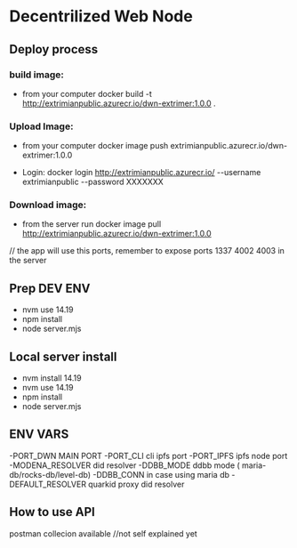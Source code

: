 # Decentrilized Web Node 
## Deploy process
### build image: 
- from your computer
docker build -t http://extrimianpublic.azurecr.io/dwn-extrimer:1.0.0 .

### Upload Image: 
- from your computer
docker image push extrimianpublic.azurecr.io/dwn-extrimer:1.0.0

- Login: 
docker login http://extrimianpublic.azurecr.io/  --username extrimianpublic --password XXXXXXX

### Download image: 
- from the server run
docker image pull http://extrimianpublic.azurecr.io/dwn-extrimer:1.0.0


// the app will use this ports, remember to expose ports 1337 4002 4003 in the server

## Prep DEV ENV
- nvm use 14.19
- npm install
- node server.mjs

## Local server install
- nvm install 14.19
- nvm use 14.19
- npm install
- node server.mjs

## ENV VARS
-PORT_DWN MAIN PORT
-PORT_CLI cli ipfs port
-PORT_IPFS ipfs node port
-MODENA_RESOLVER did resolver
-DDBB_MODE ddbb mode ( maria-db/rocks-db/level-db)
-DDBB_CONN in case using maria db
-DEFAULT_RESOLVER quarkid proxy did resolver


## How to use API

postman collecion available //not self explained yet
